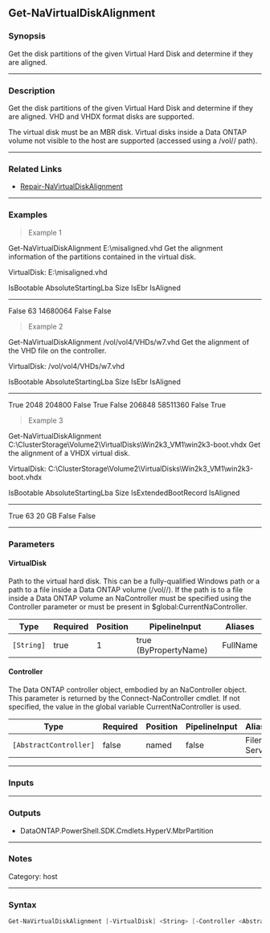 Get-NaVirtualDiskAlignment
--------------------------

### Synopsis
Get the disk partitions of the given Virtual Hard Disk and determine if they are aligned.

---

### Description

Get the disk partitions of the given Virtual Hard Disk and determine if they are aligned.  VHD and VHDX format disks are supported.

The virtual disk must be an MBR disk.  Virtual disks inside a Data ONTAP volume not visible to the host are supported (accessed using a /vol/<volname>/<path> path).

---

### Related Links
* [Repair-NaVirtualDiskAlignment](Repair-NaVirtualDiskAlignment)

---

### Examples
> Example 1

Get-NaVirtualDiskAlignment E:\misaligned.vhd
Get the alignment information of the partitions contained in the virtual disk.

VirtualDisk: E:\misaligned.vhd

IsBootable    AbsoluteStartingLba             Size      IsEbr  IsAligned
----------    -------------------             ----      -----  ---------
False                          63         14680064      False      False

> Example 2

Get-NaVirtualDiskAlignment /vol/vol4/VHDs/w7.vhd
Get the alignment of the VHD file on the controller.

VirtualDisk: /vol/vol4/VHDs/w7.vhd

IsBootable    AbsoluteStartingLba             Size      IsEbr  IsAligned
----------    -------------------             ----      -----  ---------
True                         2048           204800      False       True
False                      206848         58511360      False       True

> Example 3

Get-NaVirtualDiskAlignment C:\ClusterStorage\Volume2\VirtualDisks\Win2k3_VM1\win2k3-boot.vhdx
Get the alignment of a VHDX virtual disk.

VirtualDisk: C:\ClusterStorage\Volume2\VirtualDisks\Win2k3_VM1\win2k3-boot.vhdx

IsBootable    AbsoluteStartingLba             Size       IsExtendedBootRecord  IsAligned
----------    -------------------             ----       --------------------  ---------
True                           63            20 GB                      False      False

---

### Parameters
#### **VirtualDisk**
Path to the virtual hard disk.  This can be a fully-qualified Windows path or a path to a file inside a Data ONTAP volume (/vol/<volname>/<path>).  If the path is to a file inside a Data ONTAP volume an NaController must be specified using the Controller parameter or must be present in $global:CurrentNaController.

|Type      |Required|Position|PipelineInput        |Aliases |
|----------|--------|--------|---------------------|--------|
|`[String]`|true    |1       |true (ByPropertyName)|FullName|

#### **Controller**
The Data ONTAP controller object, embodied by an NaController object.  This parameter is returned by the Connect-NaController cmdlet.  If not specified, the value in the global variable CurrentNaController is used.

|Type                  |Required|Position|PipelineInput|Aliases         |
|----------------------|--------|--------|-------------|----------------|
|`[AbstractController]`|false   |named   |false        |Filer<br/>Server|

---

### Inputs

---

### Outputs
* DataONTAP.PowerShell.SDK.Cmdlets.HyperV.MbrPartition

---

### Notes
Category: host

---

### Syntax
```PowerShell
Get-NaVirtualDiskAlignment [-VirtualDisk] <String> [-Controller <AbstractController>] [<CommonParameters>]
```
